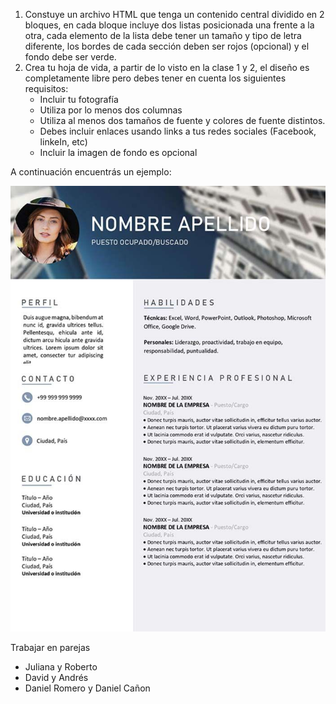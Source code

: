 1.  Constuye un archivo HTML que tenga un contenido central dividido en 2 bloques, en cada bloque incluye dos listas posicionada una frente a la otra, cada elemento de la lista debe tener un tamaño y tipo de letra diferente, los bordes de cada sección deben ser rojos (opcional) y el fondo debe ser verde.
2.  Crea tu hoja de vida, a partir de lo visto en la clase 1 y 2, el diseño es completamente libre pero debes tener en cuenta los siguientes requisitos:
    - Incluir tu fotografía 
    - Utiliza por lo menos dos columnas
    - Utiliza al menos dos tamaños de fuente y colores de fuente distintos.
    - Debes incluir enlaces usando links a tus redes sociales (Facebook, linkeIn, etc)
    - Incluir la imagen de fondo es opcional

A continuación encuentrás un ejemplo:

![Ejemplo_hoja:de_vida](./../resources/cv_example.jpg)

Trabajar en parejas 
 - Juliana y Roberto
 - David y Andrés
 - Daniel Romero y Daniel Cañon
